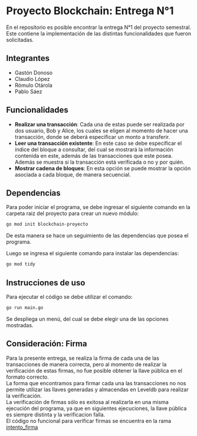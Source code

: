 
# Proyecto Blockchain: Entrega N°1 

En el repositorio es posible encontrar la entrega N°1 del proyecto semestral. Este contiene la implementación de las distintas funcionalidades que fueron solicitadas.





## Integrantes

- Gastón Donoso
- Claudio López
- Rómulo Otárola
- Pablo Sáez
## Funcionalidades

- **Realizar una transacción**: Cada una de estas puede ser realizada por dos usuario, Bob y Alice, los cuales se eligen al momento de hacer una transacción, donde se deberá especificar un monto a transferir.
- **Leer una transacción existente**: En este caso se debe especificar el índice del bloque a consultar, del cual se mostrará la información contenida en este, además de las transacciones que este posea. Además se muestra si la transacción está verificada o no y por quién.
- **Mostrar cadena de bloques**: En esta opción se puede mostrar la opción asociada a cada bloque, de manera secuencial.

## Dependencias
Para poder iniciar el programa, se debe ingresar el siguiente comando en la carpeta raiz del proyecto para crear un nuevo módulo:
```bash
go mod init blockchain-proyecto
```
De esta manera se hace un seguimiento de las dependencias que posea el programa.

Luego se ingresa el siguiente comando para instalar las dependencias:

```bash
go mod tidy
```

## Instrucciones de uso

Para ejecutar el código se debe utilizar el comando:

```bash
go run main.go
```
Se despliega un menú, del cual se debe elegir una de las opciones mostradas.



## Consideración: Firma

Para la presente entrega, se realiza la firma de cada una de las transacciones de manera correcta, pero al momento de realizar la verificación de estas firmas, no fue posible obtener la llave pública en el formato correcto.  
La forma que encontramos para firmar cada una las transacciones no nos permite utilizar las llaves generadas y almacendas en Leveldb para realizar la verificación.   
La verificación de firmas sólo es exitosa al realizarla en una misma ejecución del programa, ya que en siguientes ejecuciones, la llave pública es siempre distinta y la verificacion falla.  
El código no funcional para verificar firmas se encuentra en la rama [intento_firma](https://github.com/roa961/blockchain-proyecto/tree/intento_firma)